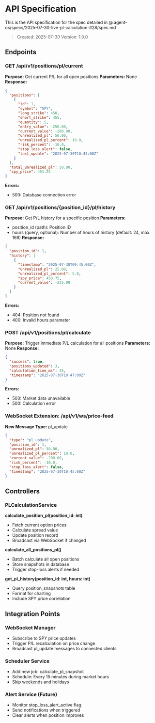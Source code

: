 # API Specification

This is the API specification for the spec detailed in @.agent-os/specs/2025-07-30-live-pl-calculation-#28/spec.md

> Created: 2025-07-30
> Version: 1.0.0

## Endpoints

### GET /api/v1/positions/pl/current

**Purpose:** Get current P/L for all open positions
**Parameters:** None
**Response:**
```json
{
  "positions": [
    {
      "id": 1,
      "symbol": "SPY",
      "long_strike": 450,
      "short_strike": 455,
      "quantity": 5,
      "entry_value": -250.00,
      "current_value": -200.00,
      "unrealized_pl": 50.00,
      "unrealized_pl_percent": 10.0,
      "risk_percent": -10.0,
      "stop_loss_alert": false,
      "last_update": "2025-07-30T10:45:00Z"
    }
  ],
  "total_unrealized_pl": 50.00,
  "spy_price": 451.25
}
```
**Errors:** 
- 500: Database connection error

### GET /api/v1/positions/{position_id}/pl/history

**Purpose:** Get P/L history for a specific position
**Parameters:** 
- position_id (path): Position ID
- hours (query, optional): Number of hours of history (default: 24, max: 168)
**Response:**
```json
{
  "position_id": 1,
  "history": [
    {
      "timestamp": "2025-07-30T09:45:00Z",
      "unrealized_pl": 25.00,
      "unrealized_pl_percent": 5.0,
      "spy_price": 450.75,
      "current_value": -225.00
    }
  ]
}
```
**Errors:**
- 404: Position not found
- 400: Invalid hours parameter

### POST /api/v1/positions/pl/calculate

**Purpose:** Trigger immediate P/L calculation for all positions
**Parameters:** None
**Response:**
```json
{
  "success": true,
  "positions_updated": 3,
  "calculation_time_ms": 45,
  "timestamp": "2025-07-30T10:47:00Z"
}
```
**Errors:**
- 503: Market data unavailable
- 500: Calculation error

### WebSocket Extension: /api/v1/ws/price-feed

**New Message Type:** pl_update
```json
{
  "type": "pl_update",
  "position_id": 1,
  "unrealized_pl": 50.00,
  "unrealized_pl_percent": 10.0,
  "current_value": -200.00,
  "risk_percent": -10.0,
  "stop_loss_alert": false,
  "timestamp": "2025-07-30T10:45:00Z"
}
```

## Controllers

### PLCalculationService

**calculate_position_pl(position_id: int)**
- Fetch current option prices
- Calculate spread value
- Update position record
- Broadcast via WebSocket if changed

**calculate_all_positions_pl()**
- Batch calculate all open positions
- Store snapshots in database
- Trigger stop-loss alerts if needed

**get_pl_history(position_id: int, hours: int)**
- Query position_snapshots table
- Format for charting
- Include SPY price correlation

## Integration Points

### WebSocket Manager
- Subscribe to SPY price updates
- Trigger P/L recalculation on price change
- Broadcast pl_update messages to connected clients

### Scheduler Service
- Add new job: calculate_pl_snapshot
- Schedule: Every 15 minutes during market hours
- Skip weekends and holidays

### Alert Service (Future)
- Monitor stop_loss_alert_active flag
- Send notifications when triggered
- Clear alerts when position improves